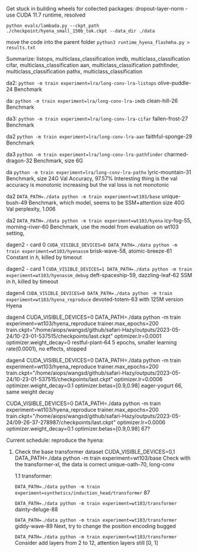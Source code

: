 Get stuck in building wheels for collected packages: dropout-layer-norm - use CUDA 11.7 runtime, resolved

`python evals/lambada.py --ckpt_path ./checkpoint/hyena_small_150b_tok.ckpt --data_dir ./data`

move the code into the parent folder
`python3 runtime_hyena_flashmha.py > results.txt`

Summarize:
listops, multiclass_classification
imdb, multiclass_classification
cifar, multiclass_classification
aan, multiclass_classification
pathfinder, multiclass_classification
pathx, multiclass_classification

da2:
`python -m train experiment=lra/long-conv-lra-listops`
olive-puddle-24
Benchmark

da:
`python -m train experiment=lra/long-conv-lra-imdb`
clean-hill-26
Benchmark

da3:
`python -m train experiment=lra/long-conv-lra-cifar`
fallen-frost-27
Benchmark

da2
`python -m train experiment=lra/long-conv-lra-aan`
faithful-sponge-29
Benchmark

da3
`python -m train experiment=lra/long-conv-lra-pathfinder`
charmed-dragon-32
Benchmark, size 6G

da
`python -m train experiment=lra/long-conv-lra-pathx`
lyric-mountain-31
Benchmark, size 24G
Val Accuracy, 97.57%
Interesting thing is the val accuracy is monotonic increasing but the val loss is not monotonic

da2
`DATA_PATH=./data python -m train experiment=wt103/base`
unique-bush-49
Benchmark, which model, seems to be SSM+attention size 40G
Val perplexity, 1.006

da2
`DATA_PATH=./data python -m train experiment=wt103/hyena`
icy-fog-55, morning-river-60
Benchmark, use the model from evaluation on wt103 setting,

dagen2 - card 0
`CUDA_VISIBLE_DEVICES=0 DATA_PATH=./data python -m train experiment=wt103/hyenassm`
brisk-wave-58, atomic-breeze-61
Constant in $h$, killed by timeout

dagen2 - card 1
`CUDA_VISIBLE_DEVICES=1 DATA_PATH=./data python -m train experiment=wt103/hyenassm_debug`
deft-spaceship-59, dazzling-leaf-62
SSM in $h$, killed by timeout

dagen4
`CUDA_VISIBLE_DEVICES=0 DATA_PATH=./data python -m train experiment=wt103/hyena_reproduce`
devoted-totem-63
with 125M version Hyena

dagen4
CUDA_VISIBLE_DEVICES=0 DATA_PATH=./data python -m train experiment=wt103/hyena_reproduce trainer.max_epochs=200 train.ckpt="/home/aiops/wangsd/github/safari-Hazy/outputs/2023-05-24/10-23-01-537515/checkpoints/last.ckpt" optimizer.lr=0.0001 optimizer.weight_decay=0
restful-plant-64
5 epochs, smaller learning rate(0.0001), no effects, stopped

dagen4
CUDA_VISIBLE_DEVICES=0 DATA_PATH=./data python -m train experiment=wt103/hyena_reproduce trainer.max_epochs=200 train.ckpt="/home/aiops/wangsd/github/safari-Hazy/outputs/2023-05-24/10-23-01-537515/checkpoints/last.ckpt" optimizer.lr=0.0006 optimizer.weight_decay=0.1 optimizer.betas=[0.9,0.98]
eager-yogurt 66, same weight decay

CUDA_VISIBLE_DEVICES=0 DATA_PATH=./data python -m train experiment=wt103/hyena_reproduce trainer.max_epochs=200 train.ckpt="/home/aiops/wangsd/github/safari-Hazy/outputs/2023-05-24/09-26-37-278987/checkpoints/last.ckpt" optimizer.lr=0.0006 optimizer.weight_decay=0.1 optimizer.betas=[0.9,0.98]
67?

Current schedule: reproduce the hyena:

1. Check the base transformer dataset
   CUDA_VISIBLE_DEVICES=0,1 DATA_PATH=./data python -m train experiment=wt103/base
   Check with the transformer-xl, the data is correct
   unique-oath-70, long-conv

   1.1 transformer:

   `DATA_PATH=./data python -m train experiment=synthetics/induction_head/transformer`
   87

   `DATA_PATH=./data python -m train experiment=wt103/transformer`
    dainty-deluge-88

   `DATA_PATH=./data python -m train experiment=wt103/transformer`
    giddy-wave-89
    Next, try to change the position encoding
    bugged

   `DATA_PATH=./data python -m train experiment=wt103/transformer`
    Consider add layers from 2 to 12, attention layers still [0, 1]



